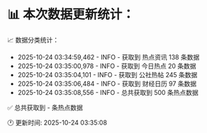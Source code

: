 📊 本次数据更新统计：
==========================

📈 数据分类统计：
- 2025-10-24 03:34:59,462 - INFO - 获取到 热点资讯 138 条数据
- 2025-10-24 03:35:00,978 - INFO - 获取到 今日热点 20 条数据
- 2025-10-24 03:35:04,101 - INFO - 获取到 公社热帖 245 条数据
- 2025-10-24 03:35:06,484 - INFO - 获取到 财经日历 97 条数据
- 2025-10-24 03:35:08,556 - INFO - 总共获取到 500 条热点数据

✅ 总共获取到 - 条热点数据

🕐 更新时间: 2025-10-24 03:35:08
